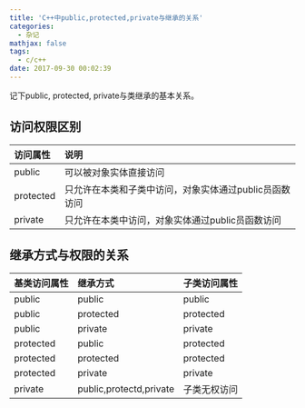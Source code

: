 ```yaml
---
title: 'C++中public,protected,private与继承的关系'
categories:
  - 杂记
mathjax: false
tags:
  - c/c++
date: 2017-09-30 00:02:39
---
```


记下public, protected, private与类继承的基本关系。

<!-- more -->

## 访问权限区别

| 访问属性| 说明                                                       |
| :---      | :---                                                   |
| public    | 可以被对象实体直接访问                                 |
| protected | 只允许在本类和子类中访问，对象实体通过public员函数访问 |
| private   | 只允许在本类中访问，对象实体通过public员函数访问       |



## 继承方式与权限的关系

| 基类访问属性 | 继承方式                | 子类访问属性 |
| :---         | :---                    | :---         |
| public       | public                  | public       |
| public       | protected               | protected    |
| public       | private                 | private      |
| protected    | public                  | protected    |
| protected    | protected               | protected    |
| protected    | private                 | private      |
| private      | public,protectd,private | 子类无权访问 |
